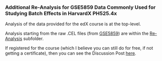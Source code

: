 ### Additional Re-Analysis for GSE5859 Data Commonly Used for Studying Batch Effects in HarvardX PH525.4x

Analysis of the data provided for the edX course is at the top-level.

Analysis starting from the raw .CEL files (from [GSE5859](https://www.ncbi.nlm.nih.gov/geo/query/acc.cgi?acc=GSE5859)) are within the [Re-Analysis](https://github.com/cwarden45/edX_plus_GEO-Spielman_et_al_2007_Re-Analysis/tree/main/Re-Analysis) subfolder.

If registered for the course (which I believe you can still do for free, if not getting a certificate), then you can see the Discussion Post [here](https://courses.edx.org/courses/course-v1:HarvardX+PH525.4x+3T2020/discussion/forum/i4x-HSPH-PH525.4x-course-2016_Spring/threads/61cf7269b38ee505b603681a).
